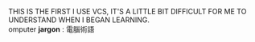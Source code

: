 THIS IS THE FIRST I USE VCS, IT'S A LITTLE BIT DIFFICULT FOR ME TO UNDERSTAND WHEN I BEGAN LEARNING.
<br/>
 omputer <b>jargon</b> : 電腦術語
